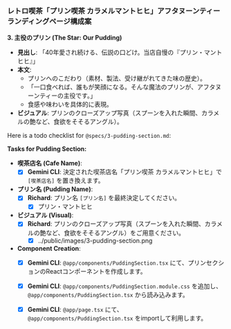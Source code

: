 ### レトロ喫茶「プリン喫茶 カラメルマントヒヒ」アフタヌーンティー ランディングページ構成案

**3. 主役のプリン (The Star: Our Pudding)**
*   **見出し**: 「40年愛され続ける、伝説の口どけ。当店自慢の『プリン・マントヒヒ』」
*   **本文**:
    *   プリンへのこだわり（素材、製法、受け継がれてきた味の歴史）。
    *   「一口食べれば、誰もが笑顔になる。そんな魔法のプリンが、アフタヌーンティーの主役です。」
    *   食感や味わいを具体的に表現。
*   **ビジュアル**: プリンのクローズアップ写真（スプーンを入れた瞬間、カラメルの艶など、食欲をそそるアングル）。

Here is a todo checklist for `@specs/3-pudding-section.md`:

**Tasks for Pudding Section:**

*   **喫茶店名 (Cafe Name)**:
    *   [x] **Gemini CLI**: 決定された喫茶店名「プリン喫茶 カラメルマントヒヒ」で `[喫茶店名]` を置き換えます。
*   **プリン名 (Pudding Name)**:
    *   [x] **Richard**: プリン名 `[プリン名]` を最終決定してください。
        *   [x] プリン・マントヒヒ
*   **ビジュアル (Visual)**:
    *   [x] **Richard**: プリンのクローズアップ写真（スプーンを入れた瞬間、カラメルの艶など、食欲をそそるアングル）をご用意ください。
        * [x] ../public/images/3-pudding-section.png
*   **Component Creation**:
    *   [x] **Gemini CLI**: `@app/components/PuddingSection.tsx` にて、プリンセクションのReactコンポーネントを作成します。
    *   [x] **Gemini CLI**: `@app/components/PuddingSection.module.css` を追加し、`@app/components/PuddingSection.tsx` から読み込みます。
    *   [x] **Gemini CLI**: `@app/page.tsx` にて、`@app/components/PuddingSection.tsx` をimportして利用します。

